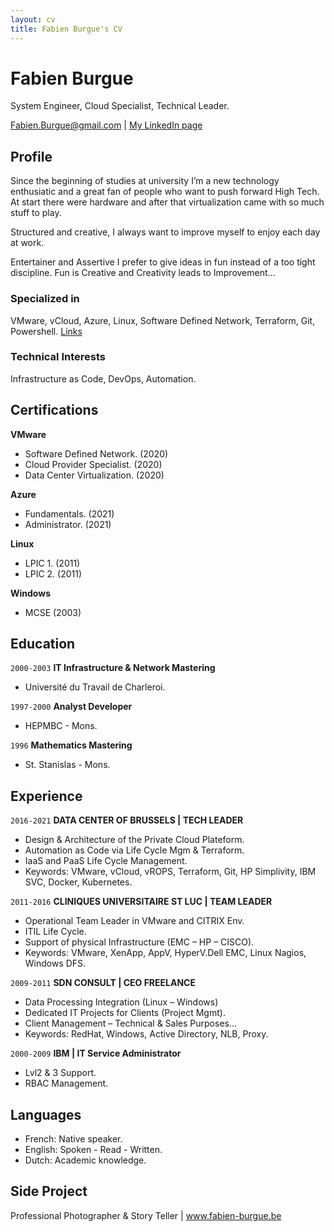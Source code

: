```yaml
---
layout: cv
title: Fabien Burgue's CV
---
```

# Fabien Burgue
System Engineer, Cloud Specialist, Technical Leader.

<div id="webaddress">
<a href="fabien.burgue@gmail.com">Fabien.Burgue@gmail.com</a>
| <a href="https://www.linkedin.com/in/fabien-burgue-81b676192/">My LinkedIn page</a>
</div>


## Profile

Since the beginning of studies at university I’m a new technology enthusiatic and a great fan of people who want to push forward High Tech. 
At start there were hardware and after that virtualization came with so much stuff to play. 

Structured and creative, I always want to improve myself to enjoy each day at work.

Entertainer and Assertive I prefer to give ideas in fun instead of a too tight discipline. Fun is Creative and Creativity leads to Improvement…





### Specialized in

VMware, vCloud, Azure, Linux, Software Defined Network, Terraform, Git, Powershell. [Links](https://sites.google.com/site/burguefab/home)


### Technical Interests

Infrastructure as Code, DevOps, Automation.

## Certifications
__VMware__
- Software Defined Network. (2020)
- Cloud Provider Specialist. (2020)
- Data Center Virtualization. (2020)

__Azure__
- Fundamentals. (2021)
- Administrator. (2021)

__Linux__
- LPIC 1. (2011) 
- LPIC 2. (2011)
  
__Windows__
- MCSE (2003)
## Education

`2000-2003`
__IT Infrastructure & Network Mastering__
- Université du Travail de Charleroi.

`1997-2000`
__Analyst Developer__
- HEPMBC - Mons.

`1996`
__Mathematics Mastering__

- St. Stanislas - Mons.

## Experience
`2016-2021`
__DATA CENTER OF BRUSSELS | TECH LEADER__
- Design & Architecture of the Private Cloud Plateform.
- Automation as Code via Life Cycle Mgm & Terraform.
- IaaS and PaaS Life Cycle Management.
- Keywords: VMware, vCloud, vROPS, Terraform, Git, HP Simplivity, IBM SVC, Docker, Kubernetes.

`2011-2016`
__CLINIQUES UNIVERSITAIRE ST LUC | TEAM LEADER__
- Operational Team Leader in VMware and CITRIX Env.
- ITIL Life Cycle.
- Support of physical Infrastructure (EMC – HP – CISCO).
- Keywords: VMware, XenApp, AppV, HyperV.Dell EMC, Linux Nagios, Windows DFS.

`2009-2011`
__SDN CONSULT | CEO FREELANCE__
- Data Processing Integration (Linux – Windows)
- Dedicated IT Projects for Clients (Project Mgmt).
- Client Management – Technical & Sales Purposes…
- Keywords: RedHat, Windows, Active Directory, NLB, Proxy.

`2000-2009`
__IBM | IT Service Administrator__
- Lvl2 & 3 Support.
- RBAC Management.

## Languages
- French: Native speaker.
- English: Spoken - Read - Written.
- Dutch: Academic knowledge.

## Side Project
Professional Photographer & Story Teller | www.fabien-burgue.be




<!-- ### Footer

Last updated: October 2021 -->


